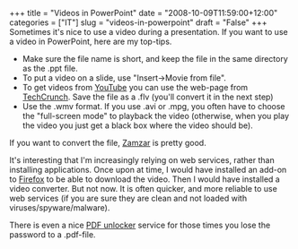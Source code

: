 +++
title = "Videos in PowerPoint"
date = "2008-10-09T11:59:00+12:00"
categories = ["IT"]
slug = "videos-in-powerpoint"
draft = "False"
+++
Sometimes it's nice to use a video during a presentation. If you
want to use a video in PowerPoint, here are my top-tips.

- Make sure the file name is short, and keep the file in the same
directory as the .ppt file.
- To put a video on a slide, use "Insert-\>Movie from file".
- To get videos from [YouTube](https://www.youtube.com/) you can use
the web-page from [TechCrunch](https://www.techcrunch.com/get-youtube-movie/).
Save the file as a .flv (you'll convert it in the next step)
- Use the .wmv format. If you use .avi or .mpg, you often have to
choose the "full-screen mode" to playback the video (otherwise, when
you play the video you just get a black box where the video should be).

If you want to convert the file, [Zamzar](https://zamzar.com/) is pretty
good.

It's interesting that I'm increasingly relying on web services,
rather than installing applications. Once upon at time, I would have
installed an add-on to [Firefox](https://www.mozilla.com/en-US/firefox/)
to be able to download the video. Then I would have installed a video
converter. But not now. It is often quicker, and more reliable to use
web services (if you are sure they are clean and not loaded with
viruses/spyware/malware).

There is even a nice [PDF unlocker](https://www.ensode.net/pdf-crack.jsf) service for those times
you lose the password to a .pdf-file.

